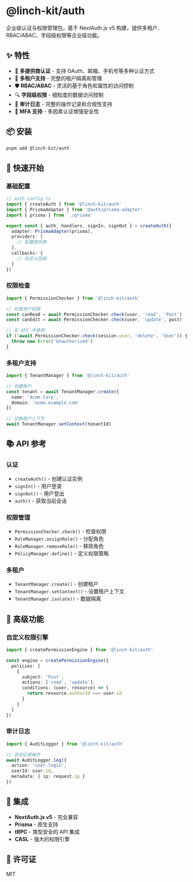# @linch-kit/auth

企业级认证与权限管理包，基于 NextAuth.js v5 构建，提供多租户、RBAC/ABAC、字段级权限等企业级功能。

## ✨ 特性

- 🔐 **多提供商认证** - 支持 OAuth、邮箱、手机号等多种认证方式
- 🏢 **多租户支持** - 完整的租户隔离和管理
- 🛡️ **RBAC/ABAC** - 灵活的基于角色和属性的访问控制
- 🔍 **字段级权限** - 细粒度的数据访问控制
- 📝 **审计日志** - 完整的操作记录和合规性支持
- 🔑 **MFA 支持** - 多因素认证增强安全性

## 📦 安装

```bash
pnpm add @linch-kit/auth
```

## 🚀 快速开始

### 基础配置

```typescript
// auth.config.ts
import { createAuth } from '@linch-kit/auth'
import { PrismaAdapter } from '@auth/prisma-adapter'
import { prisma } from './prisma'

export const { auth, handlers, signIn, signOut } = createAuth({
  adapter: PrismaAdapter(prisma),
  providers: [
    // 配置提供商
  ],
  callbacks: {
    // 自定义回调
  }
})
```

### 权限检查

```typescript
import { PermissionChecker } from '@linch-kit/auth'

// 检查用户权限
const canRead = await PermissionChecker.check(user, 'read', 'Post')
const canEdit = await PermissionChecker.check(user, 'update', post)

// 在 API 中使用
if (!await PermissionChecker.check(session.user, 'delete', 'User')) {
  throw new Error('Unauthorized')
}
```

### 多租户支持

```typescript
import { TenantManager } from '@linch-kit/auth'

// 创建租户
const tenant = await TenantManager.create({
  name: 'Acme Corp',
  domain: 'acme.example.com'
})

// 切换租户上下文
await TenantManager.setContext(tenantId)
```

## 📚 API 参考

### 认证

- `createAuth()` - 创建认证实例
- `signIn()` - 用户登录
- `signOut()` - 用户登出
- `auth()` - 获取当前会话

### 权限管理

- `PermissionChecker.check()` - 检查权限
- `RoleManager.assignRole()` - 分配角色
- `RoleManager.removeRole()` - 移除角色
- `PolicyManager.define()` - 定义权限策略

### 多租户

- `TenantManager.create()` - 创建租户
- `TenantManager.setContext()` - 设置租户上下文
- `TenantManager.isolate()` - 数据隔离

## 🔧 高级功能

### 自定义权限引擎

```typescript
import { createPermissionEngine } from '@linch-kit/auth'

const engine = createPermissionEngine({
  policies: [
    {
      subject: 'Post',
      actions: ['read', 'update'],
      conditions: (user, resource) => {
        return resource.authorId === user.id
      }
    }
  ]
})
```

### 审计日志

```typescript
import { AuditLogger } from '@linch-kit/auth'

// 自动记录操作
await AuditLogger.log({
  action: 'user.login',
  userId: user.id,
  metadata: { ip: request.ip }
})
```

## 🤝 集成

- **NextAuth.js v5** - 完全兼容
- **Prisma** - 原生支持
- **tRPC** - 类型安全的 API 集成
- **CASL** - 强大的权限引擎

## 📄 许可证

MIT